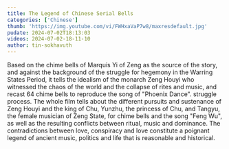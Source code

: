 ```yaml
---
title: The Legend of Chinese Serial Bells
categories: ['Chinese']
thumb: 'https://img.youtube.com/vi/FWHxaVaP7w8/maxresdefault.jpg'
pudate: 2024-07-02T18:13:03
videos: 2024-07-02-18-11-10
author: tin-sokhavuth
---
```

Based on the chime bells of Marquis Yi of Zeng as the source of the story, and against the background of the struggle for hegemony in the Warring States Period, it tells the idealism of the monarch Zeng Houyi who witnessed the chaos of the world and the collapse of rites and music, and recast 64 chime bells to reproduce the song of "Phoenix Dance". struggle process. The whole film tells about the different pursuits and sustenance of Zeng Houyi and the king of Chu, Yunzhu, the princess of Chu, and Tangyu, the female musician of Zeng State, for chime bells and the song "Feng Wu", as well as the resulting conflicts between ritual, music and dominance. The contradictions between love, conspiracy and love constitute a poignant legend of ancient music, politics and life that is reasonable and historical.